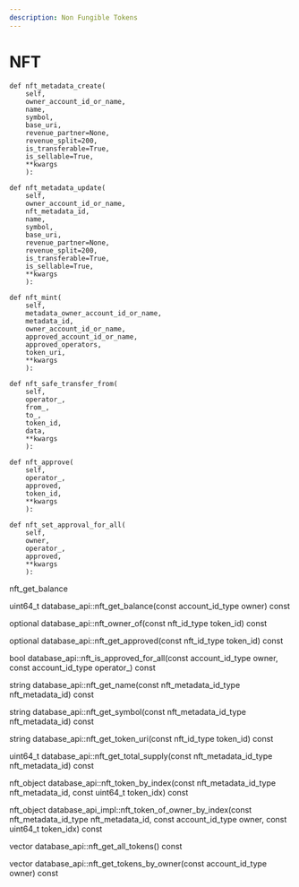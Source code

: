 ```yaml
---
description: Non Fungible Tokens
---
```


# NFT



```text
def nft_metadata_create(
    self,
    owner_account_id_or_name,
    name,
    symbol,
    base_uri,
    revenue_partner=None,
    revenue_split=200,
    is_transferable=True,
    is_sellable=True,
    **kwargs
    ):
```





```text
def nft_metadata_update(
    self,
    owner_account_id_or_name,
    nft_metadata_id,
    name,
    symbol,
    base_uri,
    revenue_partner=None,
    revenue_split=200,
    is_transferable=True,
    is_sellable=True,
    **kwargs
    ):
```





```text
def nft_mint(
    self,
    metadata_owner_account_id_or_name,
    metadata_id,
    owner_account_id_or_name,
    approved_account_id_or_name,
    approved_operators,
    token_uri,
    **kwargs
    ):
```





```text
def nft_safe_transfer_from(
    self,
    operator_,
    from_,
    to_,
    token_id,
    data,
    **kwargs
    ):
```





```text
def nft_approve(
    self,
    operator_,
    approved,
    token_id,
    **kwargs
    ):
```





```text
def nft_set_approval_for_all(
    self,
    owner,
    operator_,
    approved,
    **kwargs
    ):
```



nft\_get\_balance

uint64\_t database\_api::nft\_get\_balance\(const account\_id\_type owner\) const

optional database\_api::nft\_owner\_of\(const nft\_id\_type token\_id\) const



optional database\_api::nft\_get\_approved\(const nft\_id\_type token\_id\) const

bool database_api::nft\_is\_approved\_for\_all\(const account\_id\_type owner, const account\_id\_type operator_\) const

string database\_api::nft\_get\_name\(const nft\_metadata\_id\_type nft\_metadata\_id\) const

string database\_api::nft\_get\_symbol\(const nft\_metadata\_id\_type nft\_metadata\_id\) const

string database\_api::nft\_get\_token\_uri\(const nft\_id\_type token\_id\) const

uint64\_t database\_api::nft\_get\_total\_supply\(const nft\_metadata\_id\_type nft\_metadata\_id\) const

nft\_object database\_api::nft\_token\_by\_index\(const nft\_metadata\_id\_type nft\_metadata\_id, const uint64\_t token\_idx\) const

nft\_object database\_api\_impl::nft\_token\_of\_owner\_by\_index\(const nft\_metadata\_id\_type nft\_metadata\_id, const account\_id\_type owner, const uint64\_t token\_idx\) const

vector database\_api::nft\_get\_all\_tokens\(\) const

vector database\_api::nft\_get\_tokens\_by\_owner\(const account\_id\_type owner\) const







